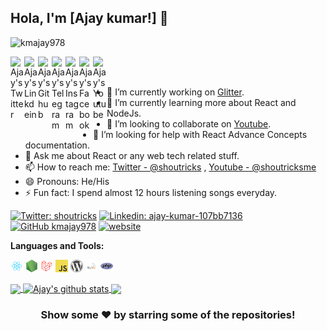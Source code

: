 ## Hola, I'm [Ajay kumar!] 👋

<p align="left"> <img src="https://komarev.com/ghpvc/?username=kmajay978&label=Views&color=blue&style=plastic" alt="kmajay978" /> </p>

<a href="https://twitter.com/shoutricks">
  <img align="left" alt="Ajay's Twitter" width="22px" src="https://cdn.jsdelivr.net/npm/simple-icons@v3/icons/twitter.svg" />
</a>
<a href="https://linkedin.com/in/ajay-kumar-107bb7136">
  <img align="left" alt="Ajay's Linkdein" width="22px" src="https://cdn.jsdelivr.net/npm/simple-icons@v3/icons/linkedin.svg" />
</a>
<a href="https://github.com/kmajay978">
  <img align="left" alt="Ajay's Github" width="22px" src="https://cdn.jsdelivr.net/npm/simple-icons@v3/icons/github.svg" />
</a>
<a href="https://t.me/shoutricks">
  <img align="left" alt="Ajay's Telegram" width="22px" src="https://cdn.jsdelivr.net/npm/simple-icons@v3/icons/telegram.svg" />
</a>
<a href="https://instagram.com/ajaykmz/">
  <img align="left" alt="Ajay's Instagram" width="22px" src="https://cdn.jsdelivr.net/npm/simple-icons@v3/icons/instagram.svg" />
</a>
<a href="https://www.facebook.com/ajay.kmz/">
  <img align="left" alt="Ajay's Facebook" width="22px" src="https://cdn.jsdelivr.net/npm/simple-icons@v3/icons/facebook.svg" />
</a>
<a href="https://www.youtube.com/shoutricksme/">
  <img align="left" alt="Ajay's Youtube" width="22px" src="https://cdn.jsdelivr.net/npm/simple-icons@v3/icons/youtube.svg" />
</a>

<br/>
<br/>



- 🔭 I’m currently working on [Glitter](http://167.172.209.57/glitter_web/).
- 🌱 I’m currently learning more about React and NodeJs.
- 👯 I’m looking to collaborate on [Youtube](https://youtube.com/shoutricks).
- 🤔 I’m looking for help with React Advance Concepts documentation.
- 💬 Ask me about React or any web tech related stuff.
- 📫 How to reach me: [Twitter - @shoutricks](https://twitter.com/shoutricks) , [Youtube - @shoutricksme](https://youtube.com/shoutricksme)
- 😄 Pronouns: He/His
- ⚡ Fun fact: I spend almost 12 hours listening songs everyday.

[![Twitter: shoutricks](https://img.shields.io/twitter/follow/shoutricks?style=social)](https://twitter.com/shoutricks)
[![Linkedin: ajay-kumar-107bb7136](https://img.shields.io/badge/-shoutricks-blue?style=flat-square&logo=Linkedin&logoColor=white&link=https://www.linkedin.com/in/ajay-kumar-107bb7136/)](https://www.linkedin.com/in/ajay-kumar-107bb7136/)
[![GitHub kmajay978](https://img.shields.io/github/followers/kmajay978?label=follow&style=social)](https://github.com/kmajay978)
[![website](https://img.shields.io/badge/PortfolioWebsite-shoutricks.com-2648ff?style=flat-square&logo=google-chrome)](https://shoutricks.com/)


**Languages and Tools:**  

<code><img height="20" src="https://raw.githubusercontent.com/github/explore/80688e429a7d4ef2fca1e82350fe8e3517d3494d/topics/react/react.png"></code>
<code><img height="20" src="https://raw.githubusercontent.com/github/explore/80688e429a7d4ef2fca1e82350fe8e3517d3494d/topics/nodejs/nodejs.png"></code>
<code><img height="20" src="https://raw.githubusercontent.com/github/explore/80688e429a7d4ef2fca1e82350fe8e3517d3494d/topics/laravel/laravel.png"></code>
<code><img height="20" src="https://raw.githubusercontent.com/github/explore/80688e429a7d4ef2fca1e82350fe8e3517d3494d/topics/javascript/javascript.png"></code>
<code><img height="20" src="https://raw.githubusercontent.com/github/explore/80688e429a7d4ef2fca1e82350fe8e3517d3494d/topics/wordpress/wordpress.png"></code>
<code><img height="20" src="https://raw.githubusercontent.com/github/explore/80688e429a7d4ef2fca1e82350fe8e3517d3494d/topics/mysql/mysql.png"></code> 
<code><img height="20" src="https://raw.githubusercontent.com/github/explore/80688e429a7d4ef2fca1e82350fe8e3517d3494d/topics/php/php.png"></code>        

<a href="https://github.com/kmajay978">
  <img align="center" src="https://github-readme-stats.vercel.app/api/top-langs/?username=kmajay978&theme=light&hide_langs_below=1" />
</a>
<a href="https://github.com/kmajay978">
 <img align="center" src="https://github-readme-stats.vercel.app/api?username=kmajay978&show_icons=true&theme=light&line_height=27" alt="Ajay's github stats"/>
</a>
<a href="https://github.com/kmajay978/glitter">
  <img align="center" src="https://github-readme-stats.vercel.app/api/pin/?username=kmajay978&repo=glitter&theme=light" />

</a>


<div align="center">

### Show some ❤️ by starring some of the repositories!

</div>

